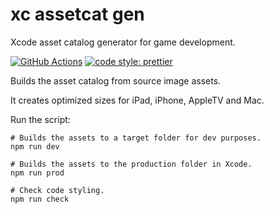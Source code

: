 # xc assetcat gen

Xcode asset catalog generator for game development. 

[![GitHub Actions](https://github.com/artstorm/xc-assetcat-gen/workflows/style/badge.svg)](https://github.com/artstorm/xc-assetcat-gen/actions)
[![code style: prettier](https://img.shields.io/badge/code_style-prettier-ff69b4.svg)](https://github.com/prettier/prettier)

Builds the asset catalog from source image assets. 

It creates optimized sizes for iPad, iPhone, AppleTV and Mac.

Run the script:

```
# Builds the assets to a target folder for dev purposes.
npm run dev

# Builds the assets to the production folder in Xcode.
npm run prod

# Check code styling.
npm run check
```
